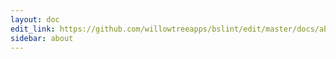 ```yaml
---
layout: doc
edit_link: https://github.com/willowtreeapps/bslint/edit/master/docs/about.md
sidebar: about
---
```


